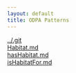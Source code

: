 ```yaml
---
layout: default
title: ODPA Patterns
---
```

  
[../.git](../.git)  
[Habitat.md](../.gitSpeciesHabitat)  
[hasHabitat.md](../.gitSpeciesConditions/hasHabitat)  
[isHabitatFor.md](../.gitSpeciesConditions/isHabitatFor)  

